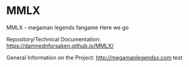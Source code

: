 # MMLX
MMLX - megaman legends fangame
Here we go


Repository/Technical Documentation:
https://damnednforsaken.github.io/MMLX/

General Information on the Project:
http://megamanlegendsx.com
test
